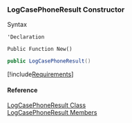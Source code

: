 ﻿### LogCasePhoneResult Constructor

Syntax

```vbnet
'Declaration

Public Function New()
```

```csharp
public LogCasePhoneResult()
```

[!include[Requirements](../partials/requirements.md)]

#### Reference

[LogCasePhoneResult Class](FChoice.Toolkits.Clarify~FChoice.Toolkits.Clarify.Support.LogCasePhoneResult.md)  
[LogCasePhoneResult Members](FChoice.Toolkits.Clarify~FChoice.Toolkits.Clarify.Support.LogCasePhoneResult_members.md)